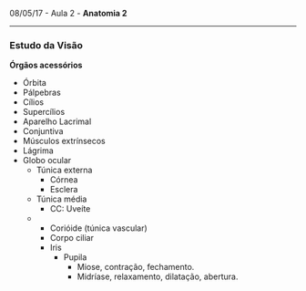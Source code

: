 08/05/17 - Aula 2 - **Anatomia 2**

---

### Estudo da Visão

**Órgãos acessórios**

* Órbita
* Pálpebras
* Cílios
* Supercílios
* Aparelho Lacrimal
* Conjuntiva
* Músculos extrínsecos
* Lágrima
* Globo ocular
  * Túnica externa
    * Córnea
    * Esclera
  * Túnica média 
    * CC: Uveíte
  * * Corióide \(túnica vascular\)
    * Corpo ciliar
    * Iris
      * Pupila
        * Miose, contração, fechamento.
        * Midríase, relaxamento, dilatação, abertura.



